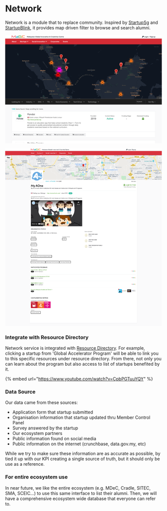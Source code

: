 # Network

Network is a module that to replace community. Inspired by [StartupSg](https://www.startupsg.gov.sg/) and [StartupBlink](https://startupblink.com/), it provides map  driven filter to browse and search alumni.

![Map view filter](../.gitbook/assets/screenshot-2021-03-17-at-1.39.28-pm.png)

![Alumni detail page showing their attributes, team members and program joined.](../.gitbook/assets/my-aone%20%281%29.png)

### Integrate with Resource Directory

Network service is integrated with [Resource Directory](resource-directory.md). For example, clicking a startup from 'Global Accelerator Program' will be able to link you to this specific resources under resource directory. From there, not only you can learn about the program but also access to list of startups benefited by it.

{% embed url="https://www.youtube.com/watch?v=CpbPGTuuYQY" %}

### Data Source

Our data came from these sources:

* Application form that startup submitted
* Organisation information that startup updated thru Member Control Panel
* Survey answered by the startup
* Our ecosystem partners
* Public information found on social media
* Public information on the internet \(crunchbase, data.gov.my, etc\)

While we try to make sure these information are as accurate as possible, by tied it up with our KPI creating a single source of truth, but it should only be use as a reference.

### For entire ecosystem use

In near future, we like the entire ecosystem \(e.g. MDeC, Cradle, SITEC, SMA, SCEIC...\) to use this same interface to list their alumni. Then, we will have a comprehensive ecosystem wide database that everyone can refer to.  

